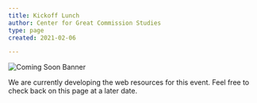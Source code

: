 ```yaml
---
title: Kickoff Lunch
author: Center for Great Commission Studies
type: page
created: 2021-02-06

---
```


![Coming Soon Banner](https://i.imgur.com/pxK8WAn.png)


We are currently developing the web resources for this event. Feel free to check back on this page at a later date. 

